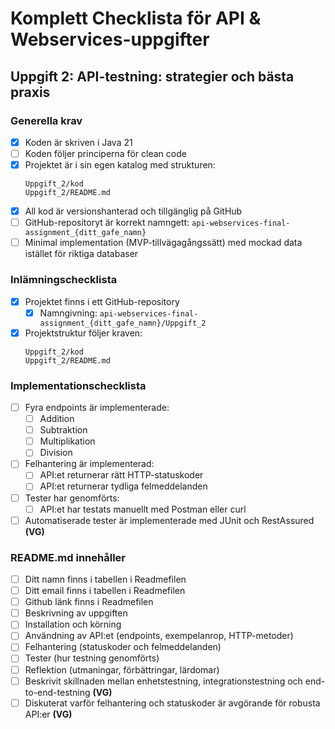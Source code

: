 # Komplett Checklista för API & Webservices-uppgifter

## Uppgift 2: API-testning: strategier och bästa praxis

### Generella krav

- [X] Koden är skriven i Java 21
- [ ] Koden följer principerna för clean code
- [x] Projektet är i sin egen katalog med strukturen:
  ```
  Uppgift_2/kod
  Uppgift_2/README.md
  ```
- [X] All kod är versionshanterad och tillgänglig på GitHub
- [ ] GitHub-repositoryt är korrekt namngett: `api-webservices-final-assignment_{ditt_gafe_namn}`
- [ ] Minimal implementation (MVP-tillvägagångssätt) med mockad data istället för riktiga databaser

### Inlämningschecklista

- [X] Projektet finns i ett GitHub-repository
    - [X] Namngivning: `api-webservices-final-assignment_{ditt_gafe_namn}/Uppgift_2`
- [X] Projektstruktur följer kraven:
  ```
  Uppgift_2/kod
  Uppgift_2/README.md
  ```

### Implementationschecklista

- [ ] Fyra endpoints är implementerade:
    - [ ] Addition
    - [ ] Subtraktion
    - [ ] Multiplikation
    - [ ] Division
- [ ] Felhantering är implementerad:
    - [ ] API:et returnerar rätt HTTP-statuskoder
    - [ ] API:et returnerar tydliga felmeddelanden
- [ ] Tester har genomförts:
    - [ ] API:et har testats manuellt med Postman eller curl
- [ ] Automatiserade tester är implementerade med JUnit och RestAssured **(VG)**

### README.md innehåller

- [ ] Ditt namn finns i tabellen i Readmefilen
- [ ] Ditt email finns i tabellen i Readmefilen
- [ ] Github länk finns i Readmefilen
- [ ] Beskrivning av uppgiften
- [ ] Installation och körning
- [ ] Användning av API:et (endpoints, exempelanrop, HTTP-metoder)
- [ ] Felhantering (statuskoder och felmeddelanden)
- [ ] Tester (hur testning genomförts)
- [ ] Reflektion (utmaningar, förbättringar, lärdomar)
- [ ] Beskrivit skillnaden mellan enhetstestning, integrationstestning och end-to-end-testning **(VG)**
- [ ] Diskuterat varför felhantering och statuskoder är avgörande för robusta API:er **(VG)**
